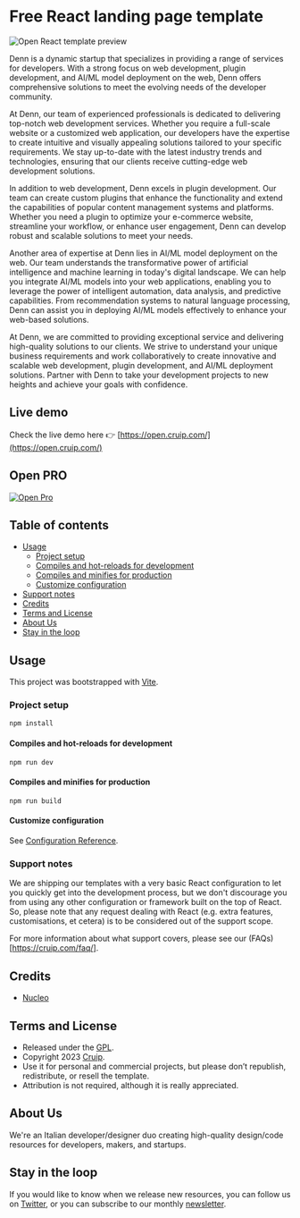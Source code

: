 # Free React landing page template

![Open React template preview](https://user-images.githubusercontent.com/2683512/217847405-a7941b8f-45e9-4ed0-8793-03f793f45db1.png)

Denn is a dynamic startup that specializes in providing a range of services for developers. With a strong focus on web development, plugin development, and AI/ML model deployment on the web, Denn offers comprehensive solutions to meet the evolving needs of the developer community.

At Denn, our team of experienced professionals is dedicated to delivering top-notch web development services. Whether you require a full-scale website or a customized web application, our developers have the expertise to create intuitive and visually appealing solutions tailored to your specific requirements. We stay up-to-date with the latest industry trends and technologies, ensuring that our clients receive cutting-edge web development solutions.

In addition to web development, Denn excels in plugin development. Our team can create custom plugins that enhance the functionality and extend the capabilities of popular content management systems and platforms. Whether you need a plugin to optimize your e-commerce website, streamline your workflow, or enhance user engagement, Denn can develop robust and scalable solutions to meet your needs.

Another area of expertise at Denn lies in AI/ML model deployment on the web. Our team understands the transformative power of artificial intelligence and machine learning in today's digital landscape. We can help you integrate AI/ML models into your web applications, enabling you to leverage the power of intelligent automation, data analysis, and predictive capabilities. From recommendation systems to natural language processing, Denn can assist you in deploying AI/ML models effectively to enhance your web-based solutions.

At Denn, we are committed to providing exceptional service and delivering high-quality solutions to our clients. We strive to understand your unique business requirements and work collaboratively to create innovative and scalable web development, plugin development, and AI/ML deployment solutions. Partner with Denn to take your development projects to new heights and achieve your goals with confidence.

## Live demo

Check the live demo here 👉️ [https://open.cruip.com/](https://open.cruip.com/)

## Open PRO

[![Open Pro](https://user-images.githubusercontent.com/2683512/151177673-e56ade57-c98d-4c37-b315-d313bd14bb53.png)](https://cruip.com/)

## Table of contents

* [Usage](#usage)
  * [Project setup](#project-setup)
  * [Compiles and hot-reloads for development](#compiles-and-hot-reloads-for-development)
  * [Compiles and minifies for production](#compiles-and-minifies-for-production)
  * [Customize configuration](#customize-configuration)
* [Support notes](#support-notes)            
* [Credits](#credits)
* [Terms and License](#terms-and-license)
* [About Us](#about-us)
* [Stay in the loop](#stay-in-the-loop)

## Usage

This project was bootstrapped with [Vite](https://vitejs.dev/).

### Project setup
```
npm install
```

#### Compiles and hot-reloads for development
```
npm run dev
```

#### Compiles and minifies for production
```
npm run build
```

#### Customize configuration
See [Configuration Reference](https://vitejs.dev/guide/).

### Support notes
We are shipping our templates with a very basic React configuration to let you quickly get into the development process, but we don't discourage you from using any other configuration or framework built on the top of React. So, please note that any request dealing with React (e.g. extra features, customisations, et cetera) is to be considered out of the support scope.

For more information about what support covers, please see our (FAQs)[https://cruip.com/faq/].

## Credits

- [Nucleo](https://nucleoapp.com/)

## Terms and License

- Released under the [GPL](https://www.gnu.org/licenses/gpl-3.0.html).
- Copyright 2023 [Cruip](https://cruip.com/).
- Use it for personal and commercial projects, but please don’t republish, redistribute, or resell the template.
- Attribution is not required, although it is really appreciated.

## About Us

We're an Italian developer/designer duo creating high-quality design/code resources for developers, makers, and startups.

## Stay in the loop

If you would like to know when we release new resources, you can follow us on [Twitter](https://twitter.com/Cruip_com), or you can subscribe to our monthly [newsletter](https://cruip.com/#subscribe).
